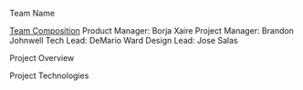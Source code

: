 Team Name

<u>Team Composition</u>
Product Manager: Borja Xaire
Project Manager: Brandon Johnwell
Tech Lead: DeMario Ward
Design Lead: Jose Salas

Project Overview

Project Technologies


